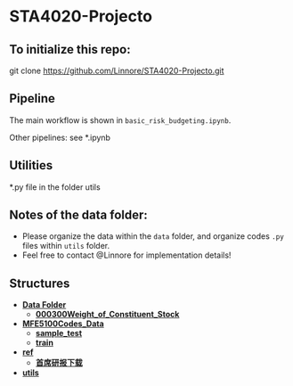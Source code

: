 # STA4020-Projecto

## To initialize this repo:
git clone https://github.com/Linnore/STA4020-Projecto.git

## Pipeline
The main workflow is shown in `basic_risk_budgeting.ipynb`.


Other pipelines: see *.ipynb
## Utilities
*.py file in the folder utils

## Notes of the data folder:

* Please organize the data within the `data` folder, and organize codes `.py` files within `utils` folder. 
* Feel free to contact @Linnore for implementation details!

## Structures

<!-- tree generated by markdown-notes-tree starts here -->

- [**Data Folder**](data)
    - [**000300Weight_of_Constituent_Stock**](data/000300Weight_of_Constituent_Stock)
- [**MFE5100Codes_Data**](MFE5100Codes_Data)
    - [**sample_test**](MFE5100Codes_Data/sample_test)
    - [**train**](MFE5100Codes_Data/train)
- [**ref**](ref)
    - [**首席研报下载**](ref/首席研报下载)
- [**utils**](utils)

<!-- tree generated by markdown-notes-tree ends here -->
